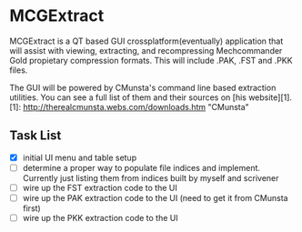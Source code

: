 MCGExtract
==========

MCGExtract is a QT based GUI crossplatform(eventually) application that will assist with viewing, extracting, and recompressing Mechcommander Gold propietary compression formats. This will include .PAK, .FST and .PKK files.

The GUI will be powered by CMunsta's command line based extraction utilities. You can see a full list of them and their sources on [his website][1].
[1]: http://therealcmunsta.webs.com/downloads.htm        "CMunsta"

Task List
---------

- [x] initial UI menu and table setup
- [ ] determine a proper way to populate file indices and implement. Currently just listing them from indices built by myself and scrivener
- [ ] wire up the FST extraction code to the UI
- [ ] wire up the PAK extraction code to the UI (need to get it from CMunsta first)
- [ ] wire up the PKK extraction code to the UI

